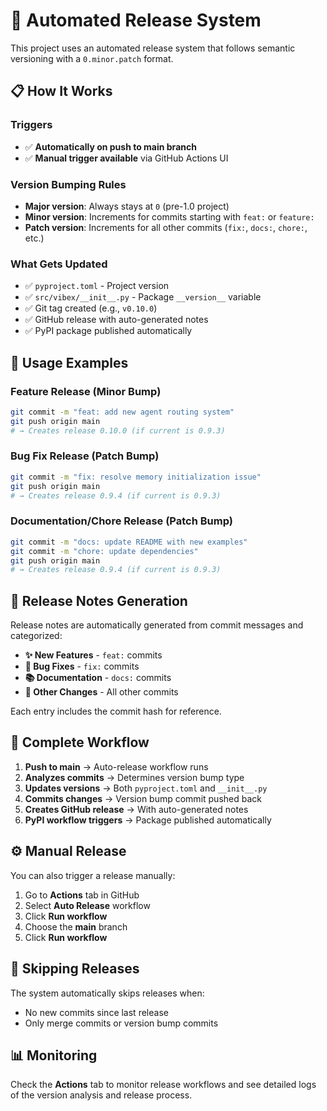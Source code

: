 # 🚀 Automated Release System

This project uses an automated release system that follows semantic versioning with a `0.minor.patch` format.

## 📋 How It Works

### **Triggers**

- ✅ **Automatically on push to main branch**
- ✅ **Manual trigger available** via GitHub Actions UI

### **Version Bumping Rules**

- **Major version**: Always stays at `0` (pre-1.0 project)
- **Minor version**: Increments for commits starting with `feat:` or `feature:`
- **Patch version**: Increments for all other commits (`fix:`, `docs:`, `chore:`, etc.)

### **What Gets Updated**

- ✅ `pyproject.toml` - Project version
- ✅ `src/vibex/__init__.py` - Package `__version__` variable
- ✅ Git tag created (e.g., `v0.10.0`)
- ✅ GitHub release with auto-generated notes
- ✅ PyPI package published automatically

## 🎯 Usage Examples

### **Feature Release (Minor Bump)**

```bash
git commit -m "feat: add new agent routing system"
git push origin main
# → Creates release 0.10.0 (if current is 0.9.3)
```

### **Bug Fix Release (Patch Bump)**

```bash
git commit -m "fix: resolve memory initialization issue"
git push origin main
# → Creates release 0.9.4 (if current is 0.9.3)
```

### **Documentation/Chore Release (Patch Bump)**

```bash
git commit -m "docs: update README with new examples"
git commit -m "chore: update dependencies"
git push origin main
# → Creates release 0.9.4 (if current is 0.9.3)
```

## 📝 Release Notes Generation

Release notes are automatically generated from commit messages and categorized:

- **✨ New Features** - `feat:` commits
- **🐛 Bug Fixes** - `fix:` commits
- **📚 Documentation** - `docs:` commits
- **🔧 Other Changes** - All other commits

Each entry includes the commit hash for reference.

## 🔄 Complete Workflow

1. **Push to main** → Auto-release workflow runs
2. **Analyzes commits** → Determines version bump type
3. **Updates versions** → Both `pyproject.toml` and `__init__.py`
4. **Commits changes** → Version bump commit pushed back
5. **Creates GitHub release** → With auto-generated notes
6. **PyPI workflow triggers** → Package published automatically

## ⚙️ Manual Release

You can also trigger a release manually:

1. Go to **Actions** tab in GitHub
2. Select **Auto Release** workflow
3. Click **Run workflow**
4. Choose the **main** branch
5. Click **Run workflow**

## 🚫 Skipping Releases

The system automatically skips releases when:

- No new commits since last release
- Only merge commits or version bump commits

## 📊 Monitoring

Check the **Actions** tab to monitor release workflows and see detailed logs of the version analysis and release process.
